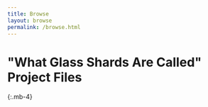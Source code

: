 ```yaml
---
title: Browse
layout: browse
permalink: /browse.html
---
```


# "What Glass Shards Are Called" Project Files
{:.mb-4}
